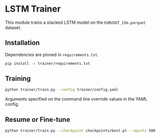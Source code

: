 # LSTM Trainer

This module trains a stacked LSTM model on the `EURUSDT_15m.parquet` dataset.

## Installation

Dependencies are pinned in `requirements.txt`.

```bash
pip install -r trainer/requirements.txt
```

## Training

```bash
python trainer/train.py --config trainer/config.yaml
```

Arguments specified on the command line override values in the YAML config.

## Resume or Fine-tune

```bash
python trainer/train.py --checkpoint checkpoints/best.pt --epochs 500
```
